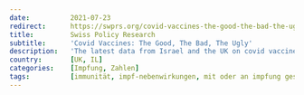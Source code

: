```yaml
---
date:          2021-07-23
redirect:      https://swprs.org/covid-vaccines-the-good-the-bad-the-ugly/
title:         Swiss Policy Research
subtitle:      'Covid Vaccines: The Good, The Bad, The Ugly'
description:   'The latest data from Israel and the UK on covid vaccine effectiveness.'
country:       [UK, IL]
categories:    [Impfung, Zahlen]
tags:          [immunität, impf-nebenwirkungen, mit oder an impfung gestorben]
---
```

